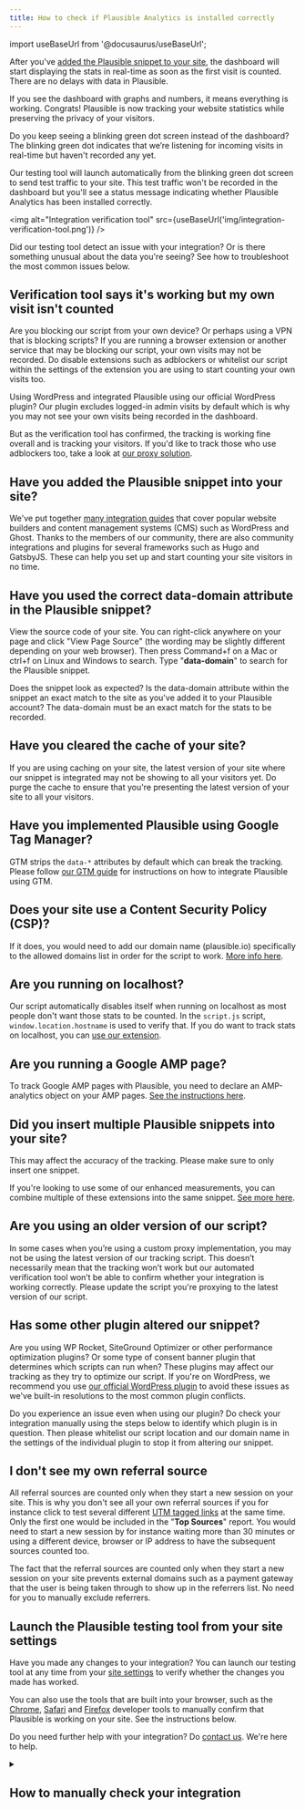 ```yaml
---
title: How to check if Plausible Analytics is installed correctly 
---
```


import useBaseUrl from '@docusaurus/useBaseUrl';

After you've [added the Plausible snippet to your site](plausible-script.md), the dashboard will start displaying the stats in real-time as soon as the first visit is counted. There are no delays with data in Plausible.

If you see the dashboard with graphs and numbers, it means everything is working. Congrats! Plausible is now tracking your website statistics while preserving the privacy of your visitors.

Do you keep seeing a blinking green dot screen instead of the dashboard? The blinking green dot indicates that we’re listening for incoming visits in real-time but haven't recorded any yet. 

Our testing tool will launch automatically from the blinking green dot screen to send test traffic to your site. This test traffic won't be recorded in the dashboard but you'll see a status message indicating whether Plausible Analytics has been installed correctly.

<img alt="Integration verification tool" src={useBaseUrl('img/integration-verification-tool.png')} />

Did our testing tool detect an issue with your integration? Or is there something unusual about the data you're seeing? See how to troubleshoot the most common issues below.

## Verification tool says it's working but my own visit isn't counted 

Are you blocking our script from your own device? Or perhaps using a VPN that is blocking scripts? If you are running a browser extension or another service that may be blocking our script, your own visits may not be recorded. Do disable extensions such as adblockers or whitelist our script within the settings of the extension you are using to start counting your own visits too.

Using WordPress and integrated Plausible using our official WordPress plugin? Our plugin excludes logged-in admin visits by default which is why you may not see your own visits being recorded in the dashboard.

But as the verification tool has confirmed, the tracking is working fine overall and is tracking your visitors. If you'd like to track those who use adblockers too, take a look at [our proxy solution](/proxy/introduction.md).

## Have you added the Plausible snippet into your site?

We've put together [many integration guides](integration-guides.md) that cover popular website builders and content management systems (CMS) such as WordPress and Ghost. Thanks to the members of our community, there are also community integrations and plugins for several frameworks such as Hugo and GatsbyJS. These can help you set up and start counting your site visitors in no time.

## Have you used the correct data-domain attribute in the Plausible snippet? 

View the source code of your site. You can right-click anywhere on your page and click "View Page Source" (the wording may be slightly different depending on your web browser). Then press Command+f on a Mac or ctrl+f on Linux and Windows to search. Type "**data-domain**" to search for the Plausible snippet. 

Does the snippet look as expected? Is the data-domain attribute within the snippet an exact match to the site as you've added it to your Plausible account? The data-domain must be an exact match for the stats to be recorded.

## Have you cleared the cache of your site?

If you are using caching on your site, the latest version of your site where our snippet is integrated may not be showing to all your visitors yet. Do purge the cache to ensure that you're presenting the latest version of your site to all your visitors.

## Have you implemented Plausible using Google Tag Manager? 

GTM strips the `data-*` attributes by default which can break the tracking. Please follow [our GTM guide](google-tag-manager.md) for instructions on how to integrate Plausible using GTM.

## Does your site use a Content Security Policy (CSP)? 

If it does, you would need to add our domain name (plausible.io) specifically to the allowed domains list in order for the script to work. [More info here](https://github.com/plausible/docs/issues/20).

## Are you running on localhost? 

Our script automatically disables itself when running on localhost as most people don't want those stats to be counted. In the `script.js` script, `window.location.hostname` is used to verify that. If you do want to track stats on localhost, you can [use our extension](script-extensions.md).

## Are you running a Google AMP page? 

To track Google AMP pages with Plausible, you need to declare an AMP-analytics object on your AMP pages. [See the instructions here](https://github.com/plausible/analytics/discussions/220#discussioncomment-904022).

## Did you insert multiple Plausible snippets into your site?

This may affect the accuracy of the tracking. Please make sure to only insert one snippet. 

If you're looking to use some of our enhanced measurements, you can combine multiple of these extensions into the same snippet. [See more here](script-extensions.md#you-can-combine-extensions-according-to-your-needs).

## Are you using an older version of our script?

In some cases when you’re using a custom proxy implementation, you may not be using the latest version of our tracking script. This doesn’t necessarily mean that the tracking won’t work but our automated verification tool won’t be able to confirm whether your integration is working correctly. Please update the script you're proxying to the latest version of our script.

## Has some other plugin altered our snippet? 

Are you using WP Rocket, SiteGround Optimizer or other performance optimization plugins? Or some type of consent banner plugin that determines which scripts can run when? These plugins may affect our tracking as they try to optimize our script. If you're on WordPress, we recommend you use [our official WordPress plugin](https://plausible.io/wordpress-analytics-plugin) to avoid these issues as we've built-in resolutions to the most common plugin conflicts. 

Do you experience an issue even when using our plugin? Do check your integration manually using the steps below to identify which plugin is in question. Then please whitelist our script location and our domain name in the settings of the individual plugin to stop it from altering our snippet. 

## I don't see my own referral source

All referral sources are counted only when they start a new session on your site. This is why you don't see all your own referral sources if you for instance click to test several different [UTM tagged links](manual-link-tagging.md) at the same time. Only the first one would be included in the "**Top Sources**" report. You would need to start a new session by for instance waiting more than 30 minutes or using a different device, browser or IP address to have the subsequent sources counted too.

The fact that the referral sources are counted only when they start a new session on your site prevents external domains such as a payment gateway that the user is being taken through to show up in the referrers list. No need for you to manually exclude referrers.

## Launch the Plausible testing tool from your site settings

Have you made any changes to your integration? You can launch our testing tool at any time from your [site settings](website-settings.md) to verify whether the changes you made has worked.

You can also use the tools that are built into your browser, such as the [Chrome](https://developer.chrome.com/docs/devtools/open/), [Safari](https://support.apple.com/en-gb/guide/safari/sfri20948/mac) and [Firefox](https://firefox-source-docs.mozilla.org/devtools-user/) developer tools to manually confirm that Plausible is working on your site. See the instructions below.

Do you need further help with your integration? Do [contact us](https://plausible.io/contact). We're here to help.

<details>

<summary>

## How to manually check your integration

</summary>

In some cases, our automated testing tool may not be able to check your site. In those cases, a manual check is needed:

### Check for the Plausible snippet in your source code

A simple way to verify if Plausible is working is to view the source code of your site and look for the Plausible snippet. Here's how:

1. Visit your home page or any other page on your site where Plausible is installed. 
2. View the source code of your site. You can right-click anywhere on your page and click "**View Page Source**" (the wording may be slightly different depending on your web browser). Alternatively, use a keyboard shortcut to view the source code (`Option+Command+u` on a Mac or `ctrl+u` on Linux and Windows).  
3. Press `Command+f` on a Mac or `ctrl+f` on Linux and Windows to search the source code. Type `data-domain` to search for the Plausible snippet. 
4. Do you see our snippet? Ensure that the snippet is correct and that there are no unintended modifications compared to the snippet we provided you with.

If you see our snippet in your source code and it is exactly the same snippet as the one we provided, it means Plausible is installed.

<img alt="Ensure that the Plausible Analytics script is loading by checking the source code" src={useBaseUrl('img/data-domain-plausible-analytics-script.png')} />

### Check for the Plausible script in your browser's developer tools

You can also use your browser's developer tools to look for the Plausible script or any errors related to your Plausible integration.

1. Visit your home page or any other page on your site where Plausible is installed. 
2. Right-click anywhere on your page and click "**Inspect**" (the wording may vary depending on your web browser) to open the developer tools. Alternatively, press the key `F12` on Firefox or Chrome or `Option+Command+i` on Safari.
3. Look into the "**Console**" tab in the developer tools for any errors related to Plausible. It may give you some insights into what's going on through the error code it provides. If you see an error related to the Plausible script, it means that something's not right with your implementation.
4. Then click on the "**Network**" tab in the developer tools. It will be empty, so you would need to reload your page. After you refresh the page, you will start seeing some data in the "**Network**" tab. You should see the `script.js` script from the Plausible domain `plausible.io` in the list. The Plausible script should display status 200.

<img alt="Ensure that the Plausible Analytics script is loading in the 'Network' tab" src={useBaseUrl('img/network-check-if-plausible-is-working.png')} />

</details>
